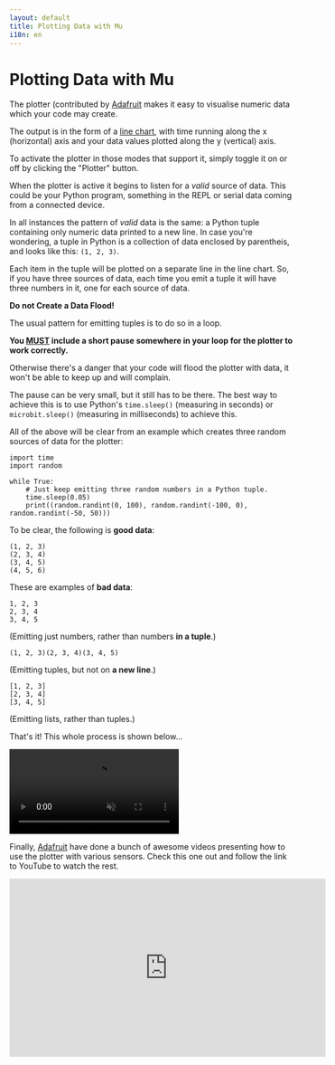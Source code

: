 ```yaml
---
layout: default
title: Plotting Data with Mu
i18n: en
---
```


# Plotting Data with Mu

The plotter (contributed by [Adafruit](https://adafruit.com/) makes it easy to
visualise numeric data which your code may create.

The output is in the form of a [line chart](https://en.wikipedia.org/wiki/Line_chart),
with time running along the x (horizontal) axis and your data values plotted
along the y (vertical) axis.

To activate the plotter in those modes that support it, simply toggle it on or
off by clicking the "Plotter" button.

When the plotter is active it begins to listen for a *valid* source of data.
This could be your Python program, something in the REPL or serial data
coming from a connected device.

In all instances the pattern of *valid* data is the same: a Python tuple
containing only numeric data printed to a new line. In case you're wondering,
a tuple in Python is a collection of data enclosed by parentheis, and looks
like this: `(1, 2, 3)`.

Each item in the tuple will be plotted on a separate line in the line chart.
So, if you have three sources of data, each time you emit a tuple it will have
three numbers in it, one for each source of data.

<div class="panel panel-danger">
    <div class="panel-heading"><strong>Do not Create a Data Flood!</strong></div>
    <div class="panel-body">
    <p>The usual pattern for emitting tuples is to do so in a loop.</p>
    <p><strong>You <u>MUST</u> include a short pause somewhere in your loop
    for the plotter to work correctly.</strong></p>
    <p>Otherwise there's a danger that your code will flood the plotter with
    data, it won't be able to keep up and will complain.</p>
    <p>The pause can be very small, but it still has to be there. The best
    way to achieve this is to use Python's
    <code class="highlighter-rouge">time.sleep()</code> (measuring in
    seconds) or
    <code class="highlighter-rouge">microbit.sleep()</code> (measuring in
    milliseconds) to achieve this.</p>
    </div>
</div>

All of the above will be clear from an example which creates three random
sources of data for the plotter:

```
import time
import random

while True:
    # Just keep emitting three random numbers in a Python tuple.
    time.sleep(0.05)
    print((random.randint(0, 100), random.randint(-100, 0), random.randint(-50, 50)))
```

To be clear, the following is **good data**:

```
(1, 2, 3)
(2, 3, 4)
(3, 4, 5)
(4, 5, 6)
```

These are examples of **bad data**:

```
1, 2, 3
2, 3, 4
3, 4, 5
```

(Emitting just numbers, rather than numbers **in a tuple**.)

```
(1, 2, 3)(2, 3, 4)(3, 4, 5)
```

(Emitting tuples, but not on **a new line**.)

```
[1, 2, 3]
[2, 3, 4]
[3, 4, 5]
```

(Emitting lists, rather than tuples.)

That's it! This whole process is shown below...

<div class="row">
  <video autoplay loop muted playsinline><source src="/img/en/tutorials/python3_plotter.mp4" type="video/mp4" alt="The plotter" class="img-responsive center-block img-rounded movie"></video>
  <br/>
</div>

Finally, [Adafruit](https://adafruit.com/) have done a bunch of awesome videos
presenting how to use the plotter with various sensors. Check this one out
and follow the link to YouTube to watch the rest.

<div class="embed-responsive embed-responsive-16by9">
<iframe width="560" height="315" src="https://www.youtube-nocookie.com/embed/8zCRmguw-_c?rel=0" frameborder="0" allow="autoplay; encrypted-media" allowfullscreen></iframe>
</div>
